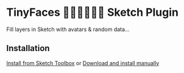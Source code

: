 # TinyFaces 👦🏼👨🏾👩🏻 Sketch Plugin

Fill layers in Sketch with avatars & random data...

## Installation

[Install from Sketch Toolbox](http://sketchtoolbox.com/) or [Download and install manually](https://github.com/maximedegreve/TinyFaces-Sketch-Plugin/archive/master.zip)

